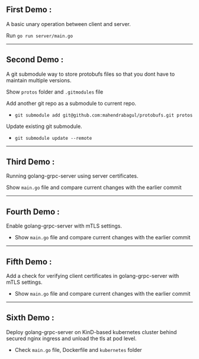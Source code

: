 First Demo :
---
A basic unary operation between client and server.

Run `go run server/main.go`

---
Second Demo :
---
A git submodule way to store protobufs files so that you dont have to maintain multiple versions.

Show `protos` folder and `.gitmodules` file

Add another git repo as a submodule to current repo.

- `git submodule add git@github.com:mahendrabagul/protobufs.git protos`

Update existing git submodule.

- `git submodule update --remote`

---
Third Demo :
---
Running golang-grpc-server using server certificates.

Show `main.go` file and compare current changes with the earlier commit

---
Fourth Demo :
---
Enable golang-grpc-server with mTLS settings.

- Show `main.go` file and compare current changes with the earlier commit

---
Fifth Demo :
---
Add a check for verifying client certificates in golang-grpc-server with mTLS settings.

- Show `main.go` file and compare current changes with the earlier commit

---
Sixth Demo :
---
Deploy golang-grpc-server on KinD-based kubernetes cluster behind secured nginx ingress and unload the tls at pod level.

- Check `main.go` file, Dockerfile and `kubernetes` folder
